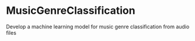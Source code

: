 # MusicGenreClassification
Develop a machine learning model for music genre classification from audio files
